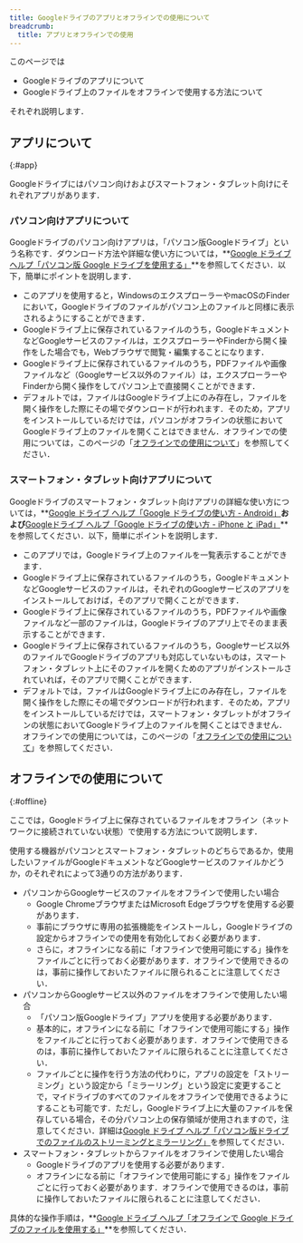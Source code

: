 ```yaml
---
title: Googleドライブのアプリとオフラインでの使用について
breadcrumb:
  title: アプリとオフラインでの使用
---
```


このページでは

- Googleドライブのアプリについて
- Googleドライブ上のファイルをオフラインで使用する方法について

それぞれ説明します．

## アプリについて
{:#app}

Googleドライブにはパソコン向けおよびスマートフォン・タブレット向けにそれぞれアプリがあります．

### パソコン向けアプリについて

Googleドライブのパソコン向けアプリは，「パソコン版Googleドライブ」という名称です．ダウンロード方法や詳細な使い方については，**[Google ドライブ ヘルプ「パソコン版 Google ドライブを使用する」](https://support.google.com/drive/answer/10838124)**を参照してください．以下，簡単にポイントを説明します．

- このアプリを使用すると，WindowsのエクスプローラーやmacOSのFinderにおいて，Googleドライブのファイルがパソコン上のファイルと同様に表示されるようにすることができます．
- Googleドライブ上に保存されているファイルのうち，GoogleドキュメントなどGoogleサービスのファイルは，エクスプローラーやFinderから開く操作をした場合でも，Webブラウザで閲覧・編集することになります．
- Googleドライブ上に保存されているファイルのうち，PDFファイルや画像ファイルなど（Googleサービス以外のファイル）は，エクスプローラーやFinderから開く操作をしてパソコン上で直接開くことができます．
- デフォルトでは，ファイルはGoogleドライブ上にのみ存在し，ファイルを開く操作をした際にその場でダウンロードが行われます．そのため，アプリをインストールしているだけでは，パソコンがオフラインの状態においてGoogleドライブ上のファイルを開くことはできません．オフラインでの使用については，このページの「[オフラインでの使用について](#offline)」を参照してください．

### スマートフォン・タブレット向けアプリについて

Googleドライブのスマートフォン・タブレット向けアプリの詳細な使い方については，**[Google ドライブ ヘルプ「Google ドライブの使い方 - Android」](https://support.google.com/drive/answer/2424384?co=GENIE.Platform%3DAndroid)**および**[Googleドライブ ヘルプ「Google ドライブの使い方 - iPhone と iPad」](https://support.google.com/drive/answer/2424384?co=GENIE.Platform%3DiOS)**を参照してください．以下，簡単にポイントを説明します．

- このアプリでは，Googleドライブ上のファイルを一覧表示することができます．
- Googleドライブ上に保存されているファイルのうち，GoogleドキュメントなどGoogleサービスのファイルは，それぞれのGoogleサービスのアプリをインストールしておけば，そのアプリで開くことができます．
- Googleドライブ上に保存されているファイルのうち，PDFファイルや画像ファイルなど一部のファイルは，Googleドライブのアプリ上でそのまま表示することができます．
- Googleドライブ上に保存されているファイルのうち，Googleサービス以外のファイルでGoogleドライブのアプリも対応していないものは，スマートフォン・タブレット上にそのファイルを開くためのアプリがインストールされていれば，そのアプリで開くことができます．
- デフォルトでは，ファイルはGoogleドライブ上にのみ存在し，ファイルを開く操作をした際にその場でダウンロードが行われます．そのため，アプリをインストールしているだけでは，スマートフォン・タブレットがオフラインの状態においてGoogleドライブ上のファイルを開くことはできません．オフラインでの使用については，このページの「[オフラインでの使用について](#offline)」を参照してください．

## オフラインでの使用について
{:#offline}

ここでは，Googleドライブ上に保存されているファイルをオフライン（ネットワークに接続されていない状態）で使用する方法について説明します．

使用する機器がパソコンとスマートフォン・タブレットのどちらであるか，使用したいファイルがGoogleドキュメントなどGoogleサービスのファイルかどうか，のそれぞれによって3通りの方法があります．

- パソコンからGoogleサービスのファイルをオフラインで使用したい場合
    - Google ChromeブラウザまたはMicrosoft Edgeブラウザを使用する必要があります．
    - 事前にブラウザに専用の拡張機能をインストールし，Googleドライブの設定からオフラインでの使用を有効化しておく必要があります．
    - さらに，オフラインになる前に「オフラインで使用可能にする」操作をファイルごとに行っておく必要があります．オフラインで使用できるのは，事前に操作しておいたファイルに限られることに注意してください．
- パソコンからGoogleサービス以外のファイルをオフラインで使用したい場合
    - 「パソコン版Googleドライブ」アプリを使用する必要があります．
    - 基本的に，オフラインになる前に「オフラインで使用可能にする」操作をファイルごとに行っておく必要があります．オフラインで使用できるのは，事前に操作しておいたファイルに限られることに注意してください．
    - ファイルごとに操作を行う方法の代わりに，アプリの設定を「ストリーミング」という設定から「ミラーリング」という設定に変更することで，マイドライブのすべてのファイルをオフラインで使用できるようにすることも可能です．ただし，Googleドライブ上に大量のファイルを保存している場合，その分パソコン上の保存領域が使用されますので，注意してください．詳細は[Google ドライブ ヘルプ「パソコン版ドライブでのファイルのストリーミングとミラーリング」](https://support.google.com/drive/answer/13401938)を参照してください．
- スマートフォン・タブレットからファイルをオフラインで使用したい場合
    - Googleドライブのアプリを使用する必要があります．
    - オフラインになる前に「オフラインで使用可能にする」操作をファイルごとに行っておく必要があります．オフラインで使用できるのは，事前に操作しておいたファイルに限られることに注意してください．

具体的な操作手順は，**[Google ドライブ ヘルプ「オフラインで Google ドライブのファイルを使用する」](https://support.google.com/drive/answer/2375012)**を参照してください．

